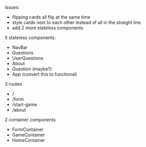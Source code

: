 Issues:
- flipping cards all flip at the same time
- style cards next to each other instead of all in the straight line
- add 2 more stateless components

5 stateless components:
- NavBar
- Questions
- UserQuestions
- About
- Question (maybe?)
- App (convert this to functional)

3 routes
- /
- /form
- /start-game
- /about

2 container components
- FormContainer
- GameContainer
- HomeContainer